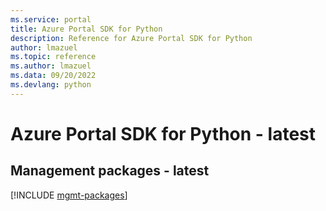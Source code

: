```yaml
---
ms.service: portal
title: Azure Portal SDK for Python
description: Reference for Azure Portal SDK for Python
author: lmazuel
ms.topic: reference
ms.author: lmazuel
ms.data: 09/20/2022
ms.devlang: python
---
```

# Azure Portal SDK for Python - latest

## Management packages - latest
[!INCLUDE [mgmt-packages](portal-mgmt-index.md)]